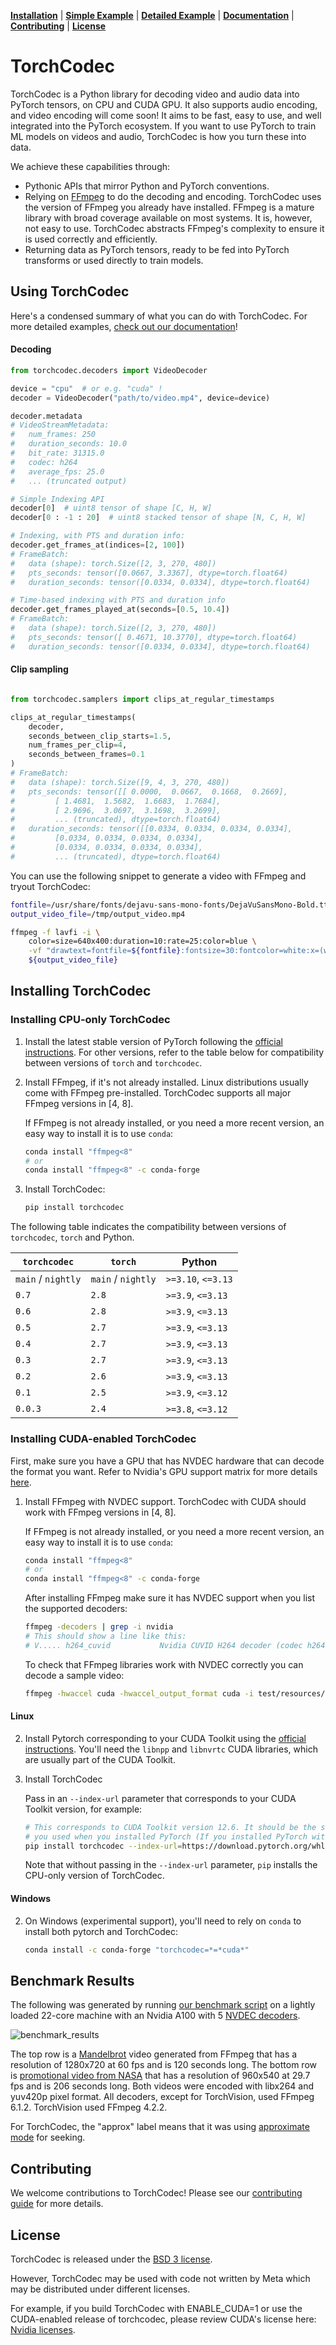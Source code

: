 [**Installation**](#installing-torchcodec) | [**Simple Example**](#using-torchcodec) | [**Detailed Example**](https://pytorch.org/torchcodec/stable/generated_examples/) | [**Documentation**](https://pytorch.org/torchcodec) | [**Contributing**](CONTRIBUTING.md) | [**License**](#license)

# TorchCodec

TorchCodec is a Python library for decoding video and audio data into PyTorch
tensors, on CPU and CUDA GPU. It also supports audio encoding, and video
encoding will come soon!  It aims to be fast, easy to use, and well integrated
into the PyTorch ecosystem.  If you want to use PyTorch to train ML models on
videos and audio, TorchCodec is how you turn these into data.

We achieve these capabilities through:

* Pythonic APIs that mirror Python and PyTorch conventions.
* Relying on [FFmpeg](https://www.ffmpeg.org/) to do the decoding and encoding.
  TorchCodec uses the version of FFmpeg you already have installed. FFmpeg is a
  mature library with broad coverage available on most systems. It is, however,
  not easy to use. TorchCodec abstracts FFmpeg's complexity to ensure it is used
  correctly and efficiently.
* Returning data as PyTorch tensors, ready to be fed into PyTorch transforms
  or used directly to train models.

## Using TorchCodec

Here's a condensed summary of what you can do with TorchCodec. For more detailed
examples, [check out our
documentation](https://pytorch.org/torchcodec/stable/generated_examples/)!

#### Decoding

```python
from torchcodec.decoders import VideoDecoder

device = "cpu"  # or e.g. "cuda" !
decoder = VideoDecoder("path/to/video.mp4", device=device)

decoder.metadata
# VideoStreamMetadata:
#   num_frames: 250
#   duration_seconds: 10.0
#   bit_rate: 31315.0
#   codec: h264
#   average_fps: 25.0
#   ... (truncated output)

# Simple Indexing API
decoder[0]  # uint8 tensor of shape [C, H, W]
decoder[0 : -1 : 20]  # uint8 stacked tensor of shape [N, C, H, W]

# Indexing, with PTS and duration info:
decoder.get_frames_at(indices=[2, 100])
# FrameBatch:
#   data (shape): torch.Size([2, 3, 270, 480])
#   pts_seconds: tensor([0.0667, 3.3367], dtype=torch.float64)
#   duration_seconds: tensor([0.0334, 0.0334], dtype=torch.float64)

# Time-based indexing with PTS and duration info
decoder.get_frames_played_at(seconds=[0.5, 10.4])
# FrameBatch:
#   data (shape): torch.Size([2, 3, 270, 480])
#   pts_seconds: tensor([ 0.4671, 10.3770], dtype=torch.float64)
#   duration_seconds: tensor([0.0334, 0.0334], dtype=torch.float64)
```

#### Clip sampling

```python

from torchcodec.samplers import clips_at_regular_timestamps

clips_at_regular_timestamps(
    decoder,
    seconds_between_clip_starts=1.5,
    num_frames_per_clip=4,
    seconds_between_frames=0.1
)
# FrameBatch:
#   data (shape): torch.Size([9, 4, 3, 270, 480])
#   pts_seconds: tensor([[ 0.0000,  0.0667,  0.1668,  0.2669],
#         [ 1.4681,  1.5682,  1.6683,  1.7684],
#         [ 2.9696,  3.0697,  3.1698,  3.2699],
#         ... (truncated), dtype=torch.float64)
#   duration_seconds: tensor([[0.0334, 0.0334, 0.0334, 0.0334],
#         [0.0334, 0.0334, 0.0334, 0.0334],
#         [0.0334, 0.0334, 0.0334, 0.0334],
#         ... (truncated), dtype=torch.float64)
```

You can use the following snippet to generate a video with FFmpeg and tryout
TorchCodec:

```bash
fontfile=/usr/share/fonts/dejavu-sans-mono-fonts/DejaVuSansMono-Bold.ttf
output_video_file=/tmp/output_video.mp4

ffmpeg -f lavfi -i \
    color=size=640x400:duration=10:rate=25:color=blue \
    -vf "drawtext=fontfile=${fontfile}:fontsize=30:fontcolor=white:x=(w-text_w)/2:y=(h-text_h)/2:text='Frame %{frame_num}'" \
    ${output_video_file}
```

## Installing TorchCodec
### Installing CPU-only TorchCodec

1. Install the latest stable version of PyTorch following the
   [official instructions](https://pytorch.org/get-started/locally/). For other
   versions, refer to the table below for compatibility between versions of
   `torch` and `torchcodec`.

2. Install FFmpeg, if it's not already installed. Linux distributions usually
   come with FFmpeg pre-installed. TorchCodec supports all major FFmpeg versions
   in [4, 8].

   If FFmpeg is not already installed, or you need a more recent version, an
   easy way to install it is to use `conda`:

   ```bash
   conda install "ffmpeg<8"
   # or
   conda install "ffmpeg<8" -c conda-forge
   ```

3. Install TorchCodec:

   ```bash
   pip install torchcodec
   ```

The following table indicates the compatibility between versions of
`torchcodec`, `torch` and Python.

| `torchcodec`       | `torch`            | Python              |
| ------------------ | ------------------ | ------------------- |
| `main` / `nightly` | `main` / `nightly` | `>=3.10`, `<=3.13`   |
| `0.7`              | `2.8`              | `>=3.9`, `<=3.13`   |
| `0.6`              | `2.8`              | `>=3.9`, `<=3.13`   |
| `0.5`              | `2.7`              | `>=3.9`, `<=3.13`   |
| `0.4`              | `2.7`              | `>=3.9`, `<=3.13`   |
| `0.3`              | `2.7`              | `>=3.9`, `<=3.13`   |
| `0.2`              | `2.6`              | `>=3.9`, `<=3.13`   |
| `0.1`              | `2.5`              | `>=3.9`, `<=3.12`   |
| `0.0.3`            | `2.4`              | `>=3.8`, `<=3.12`   |

### Installing CUDA-enabled TorchCodec

First, make sure you have a GPU that has NVDEC hardware that can decode the
format you want. Refer to Nvidia's GPU support matrix for more details
[here](https://developer.nvidia.com/video-encode-and-decode-gpu-support-matrix-new).

1. Install FFmpeg with NVDEC support.
   TorchCodec with CUDA should work with FFmpeg versions in [4, 8].

   If FFmpeg is not already installed, or you need a more recent version, an
   easy way to install it is to use `conda`:

   ```bash
   conda install "ffmpeg<8"
   # or
   conda install "ffmpeg<8" -c conda-forge
   ```

   After installing FFmpeg make sure it has NVDEC support when you list the supported
   decoders:

   ```bash
   ffmpeg -decoders | grep -i nvidia
   # This should show a line like this:
   # V..... h264_cuvid           Nvidia CUVID H264 decoder (codec h264)
   ```

   To check that FFmpeg libraries work with NVDEC correctly you can decode a sample video:

   ```bash
   ffmpeg -hwaccel cuda -hwaccel_output_format cuda -i test/resources/nasa_13013.mp4 -f null -
   ```

#### Linux

2. Install Pytorch corresponding to your CUDA Toolkit using the
   [official instructions](https://pytorch.org/get-started/locally/). You'll
   need the `libnpp` and `libnvrtc` CUDA libraries, which are usually part of
   the CUDA Toolkit.


3. Install TorchCodec

   Pass in an `--index-url` parameter that corresponds to your CUDA Toolkit
   version, for example:

   ```bash
   # This corresponds to CUDA Toolkit version 12.6. It should be the same one
   # you used when you installed PyTorch (If you installed PyTorch with pip).
   pip install torchcodec --index-url=https://download.pytorch.org/whl/cu126
   ```

   Note that without passing in the `--index-url` parameter, `pip` installs
   the CPU-only version of TorchCodec.

#### Windows

2. On Windows (experimental support), you'll need to rely on `conda` to install
   both pytorch and TorchCodec:

   ```bash
   conda install -c conda-forge "torchcodec=*=*cuda*"
   ```

## Benchmark Results

The following was generated by running [our benchmark script](./benchmarks/decoders/generate_readme_data.py) on a lightly loaded 22-core machine with an Nvidia A100 with
5 [NVDEC decoders](https://docs.nvidia.com/video-technologies/video-codec-sdk/12.1/nvdec-application-note/index.html#).

![benchmark_results](./benchmarks/decoders/benchmark_readme_chart.png)

The top row is a [Mandelbrot](https://ffmpeg.org/ffmpeg-filters.html#mandelbrot) video
generated from FFmpeg that has a resolution of 1280x720 at 60 fps and is 120 seconds long.
The bottom row is [promotional video from NASA](https://download.pytorch.org/torchaudio/tutorial-assets/stream-api/NASAs_Most_Scientifically_Complex_Space_Observatory_Requires_Precision-MP4_small.mp4)
that has a resolution of 960x540 at 29.7 fps and is 206 seconds long. Both videos were
encoded with libx264 and yuv420p pixel format. All decoders, except for TorchVision, used FFmpeg 6.1.2. TorchVision used FFmpeg 4.2.2.

For TorchCodec, the "approx" label means that it was using [approximate mode](https://pytorch.org/torchcodec/stable/generated_examples/approximate_mode.html)
for seeking.

## Contributing

We welcome contributions to TorchCodec! Please see our [contributing
guide](CONTRIBUTING.md) for more details.

## License

TorchCodec is released under the [BSD 3 license](./LICENSE).

However, TorchCodec may be used with code not written by Meta which may be
distributed under different licenses.

For example, if you build TorchCodec with ENABLE_CUDA=1 or use the CUDA-enabled
release of torchcodec, please review CUDA's license here:
[Nvidia licenses](https://docs.nvidia.com/cuda/eula/index.html).
